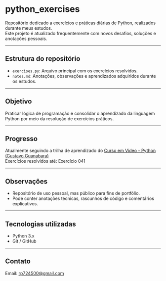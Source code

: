 # python_exercises

Repositório dedicado a exercícios e práticas diárias de Python, realizados durante meus estudos.  
Este projeto é atualizado frequentemente com novos desafios, soluções e anotações pessoais.

---

## Estrutura do repositório

- `exercises.py`: Arquivo principal com os exercícios resolvidos.
- `notes.md`: Anotações, observações e aprendizados adquiridos durante os estudos.

---

## Objetivo

Praticar lógica de programação e consolidar o aprendizado da linguagem Python por meio da resolução de exercícios práticos.

---

## Progresso

Atualmente seguindo a trilha de aprendizado do [Curso em Vídeo - Python (Gustavo Guanabara)](https://www.cursoemvideo.com/curso/python-3-mundo-1/)  
Exercícios resolvidos até: Exercício 041

---

## Observações

- Repositório de uso pessoal, mas público para fins de portfólio.
- Pode conter anotações técnicas, rascunhos de código e comentários explicativos.

---

## Tecnologias utilizadas

- Python 3.x  
- Git / GitHub

---

## Contato

Email: rp724500@gmail.com 
